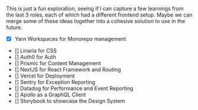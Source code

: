 This is just a fun exploration, seeing if I can capture a few learnings from the last 3 roles, each of which had a different frontend setup. Maybe we can merge some of these ideas together into a cohesive solution to use in the future.

- [x] Yarn Workspaces for Monorepo management
- [] Linaria for CSS
- [] Auth0 for Auth
- [] Prismic for Content Management
- [] NextJS for React Framework and Routing
- [] Vercel for Deployment
- [] Sentry for Exception Reporting
- [] Datadog for Performance and Event Reporting
- [] Apollo as a GraphQL Client
- [] Storybook to showcase the Design System
